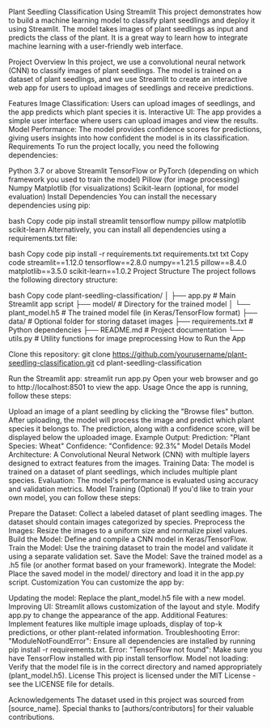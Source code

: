 Plant Seedling Classification Using Streamlit
This project demonstrates how to build a machine learning model to classify plant seedlings and deploy it using Streamlit. The model takes images of plant seedlings as input and predicts the class of the plant. It is a great way to learn how to integrate machine learning with a user-friendly web interface.

Project Overview
In this project, we use a convolutional neural network (CNN) to classify images of plant seedlings. The model is trained on a dataset of plant seedlings, and we use Streamlit to create an interactive web app for users to upload images of seedlings and receive predictions.

Features
Image Classification: Users can upload images of seedlings, and the app predicts which plant species it is.
Interactive UI: The app provides a simple user interface where users can upload images and view the results.
Model Performance: The model provides confidence scores for predictions, giving users insights into how confident the model is in its classification.
Requirements
To run the project locally, you need the following dependencies:

Python 3.7 or above
Streamlit
TensorFlow or PyTorch (depending on which framework you used to train the model)
Pillow (for image processing)
Numpy
Matplotlib (for visualizations)
Scikit-learn (optional, for model evaluation)
Install Dependencies
You can install the necessary dependencies using pip:

bash
Copy code
pip install streamlit tensorflow numpy pillow matplotlib scikit-learn
Alternatively, you can install all dependencies using a requirements.txt file:

bash
Copy code
pip install -r requirements.txt
requirements.txt
txt
Copy code
streamlit==1.12.0
tensorflow==2.8.0
numpy==1.21.5
pillow==8.4.0
matplotlib==3.5.0
scikit-learn==1.0.2
Project Structure
The project follows the following directory structure:

bash
Copy code
plant-seedling-classification/
│
├── app.py               # Main Streamlit app script
├── model/               # Directory for the trained model
│   └── plant_model.h5   # The trained model file (in Keras/TensorFlow format)
├── data/                # Optional folder for storing dataset images
├── requirements.txt     # Python dependencies
├── README.md            # Project documentation
└── utils.py             # Utility functions for image preprocessing
How to Run the App


Clone this repository:
git clone https://github.com/yourusername/plant-seedling-classification.git
cd plant-seedling-classification


Run the Streamlit app:
streamlit run app.py
Open your web browser and go to http://localhost:8501 to view the app.
Usage
Once the app is running, follow these steps:

Upload an image of a plant seedling by clicking the "Browse files" button.
After uploading, the model will process the image and predict which plant species it belongs to.
The prediction, along with a confidence score, will be displayed below the uploaded image.
Example Output:
Prediction: "Plant Species: Wheat"
Confidence: "Confidence: 92.3%"
Model Details
Model Architecture: A Convolutional Neural Network (CNN) with multiple layers designed to extract features from the images.
Training Data: The model is trained on a dataset of plant seedlings, which includes multiple plant species.
Evaluation: The model's performance is evaluated using accuracy and validation metrics.
Model Training (Optional)
If you'd like to train your own model, you can follow these steps:

Prepare the Dataset: Collect a labeled dataset of plant seedling images. The dataset should contain images categorized by species.
Preprocess the Images: Resize the images to a uniform size and normalize pixel values.
Build the Model: Define and compile a CNN model in Keras/TensorFlow.
Train the Model: Use the training dataset to train the model and validate it using a separate validation set.
Save the Model: Save the trained model as a .h5 file (or another format based on your framework).
Integrate the Model: Place the saved model in the model/ directory and load it in the app.py script.
Customization
You can customize the app by:

Updating the model: Replace the plant_model.h5 file with a new model.
Improving UI: Streamlit allows customization of the layout and style. Modify app.py to change the appearance of the app.
Additional Features: Implement features like multiple image uploads, display of top-k predictions, or other plant-related information.
Troubleshooting
Error: "ModuleNotFoundError": Ensure all dependencies are installed by running pip install -r requirements.txt.
Error: "TensorFlow not found": Make sure you have TensorFlow installed with pip install tensorflow.
Model not loading: Verify that the model file is in the correct directory and named appropriately (plant_model.h5).
License
This project is licensed under the MIT License - see the LICENSE file for details.

Acknowledgements
The dataset used in this project was sourced from [source_name].
Special thanks to [authors/contributors] for their valuable contributions.
